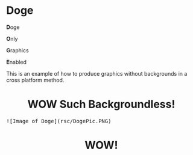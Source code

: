 # Doge
**D**oge

**O**nly 

**G**raphics 

**E**nabled


This is an example of how to produce graphics without backgrounds in a cross platform method.

<h1 align="center">
WOW Such Backgroundless!
</h1>

<kbd>
![Image of Doge](rsc/DogePic.PNG)
</kbd>

<h1 align="center">
WOW!
</h1>
